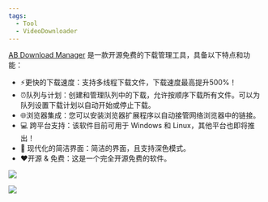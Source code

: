 ```yaml
---
tags:
  - Tool
  - VideoDownloader
---
```


[AB Download Manager](https://abdownloadmanager.com/) 是一款开源免费的下载管理工具，具备以下特点和功能：

+ ⚡️更快的下载速度：支持多线程下载文件，下载速度最高提升500%！
+ ⏰队列与计划：创建和管理队列中的下载，允许按顺序下载所有文件。可以为队列设置下载计划以自动开始或停止下载。
+ 🌐浏览器集成：您可以安装浏览器扩展程序以自动接管网络浏览器中的链接。
+ 💻 跨平台支持：该软件目前可用于 Windows 和 Linux，其他平台也即将推出！
+ 🌙 现代化的简洁界面：简洁的界面，且支持深色模式。
+ ❤️开源 & 免费：这是一个完全开源免费的软件。

![](https://cdn.jsdelivr.net/gh/xihuanxiaorang/img2/202412152310180.png)

![](https://cdn.jsdelivr.net/gh/xihuanxiaorang/img2/202412152310471.png)
